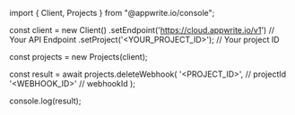 import { Client, Projects } from "@appwrite.io/console";

const client = new Client()
    .setEndpoint('https://cloud.appwrite.io/v1') // Your API Endpoint
    .setProject('&lt;YOUR_PROJECT_ID&gt;'); // Your project ID

const projects = new Projects(client);

const result = await projects.deleteWebhook(
    '<PROJECT_ID>', // projectId
    '<WEBHOOK_ID>' // webhookId
);

console.log(result);
